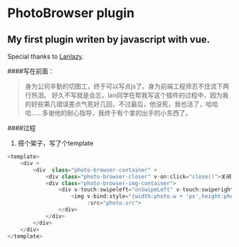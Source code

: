 PhotoBrowser plugin
==============
My first plugin writen by javascript with vue.
----
Special thanks to [Lanlazy](https://github.com/lazyhero).

####写在前面：
>身为公司辛勤的切图工，终于可以写点js了。身为前端工程师忍不住流下两行热泪。
好久不写就是会忘，lan同学在帮我写这个插件的过程中，因为我的好些第几错误差点气死好几回，不过最后，他没死，我也活了，哈哈哈……多谢他的耐心指导，我终于有个拿的出手的小东西了。

####过程
1. 搭个架子，写了个template  

```javascript
<template>
    <div >
        <div  class="photo-browser-container" >
            <div class="photo-browser-closer" v-on:click="close()">关闭</div>
            <div class="photo-browser-img-container">
                <div v-touch:swipeleft="onSwipeLeft" v-touch:swiperight="onSwipeRight" v-bind:style="transitionObj" style="text-align: center;">
                    <img v-bind:style="{width:photo.w + 'px',height:photo.h+'px',marginTop:photo.mTop +'px'}" v-show="curIndex==$index" class="photo-browser-img" v-for="photo in photos"
                         :src="photo.src">
                </div>
            </div>
        </div>
    </div>
</template>
```
